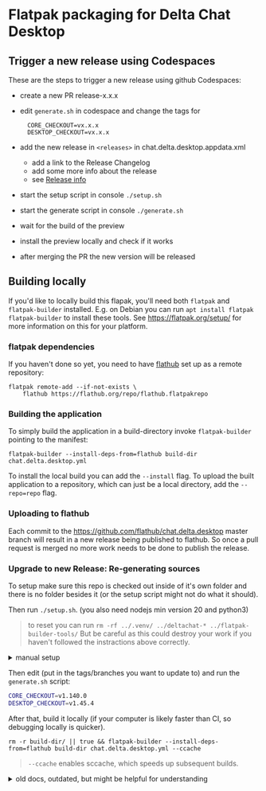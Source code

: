 # Flatpak packaging for Delta Chat Desktop

## Trigger a new release using Codespaces

These are the steps to trigger a new release using github Codespaces:

- create a new PR release-x.x.x
- edit `generate.sh` in codespace and change the tags for
  
  ```
    CORE_CHECKOUT=vx.x.x
    DESKTOP_CHECKOUT=vx.x.x
  ```
 - add the new release in `<releases>` in chat.delta.desktop.appdata.xml
   - add a link to the Release Changelog
   - add some more info about the release
   - see [Release info](https://docs.flathub.org/docs/for-app-authors/metainfo-guidelines/#release)
 - start the setup script in console `./setup.sh`
 - start the generate script in console `./generate.sh`
 - wait for the build of the preview
 - install the preview locally and check if it works
 - after merging the PR the new version will be released


## Building locally

If you'd like to locally build this flapak, you'll need both `flatpak`
and `flatpak-builder` installed.  E.g. on Debian you can run `apt
install flatpak flatpak-builder` to install these tools.  See
https://flatpak.org/setup/ for more information on this for your
platform.

### flatpak dependencies

If you haven't done so yet, you need to have
[flathub](https://flathub.org) set up as a remote repository:

```
flatpak remote-add --if-not-exists \
    flathub https://flathub.org/repo/flathub.flatpakrepo
```

### Building the application

To simply build the application in a build-directory invoke
`flatpak-builder` pointing to the manifest:
```
flatpak-builder --install-deps-from=flathub build-dir chat.delta.desktop.yml
```

To install the local build you can add the `--install` flag.  To
upload the built application to a repository, which can just be a
local directory, add the `--repo=repo` flag.


### Uploading to flathub

Each commit to the https://github.com/flathub/chat.delta.desktop
master branch will result in a new release being published to
flathub.  So once a pull request is merged no more work needs to be
done to publish the release.


### Upgrade to new Release: Re-generating sources

To setup make sure this repo is checked out inside of it's own folder and there is no folder besides it (or the setup script might not do what it should).

Then run `./setup.sh`. (you also need nodejs min version 20 and python3)

> to reset you can run `rm -rf ../.venv/ ../deltachat-* ../flatpak-builder-tools/`
> But be careful as this could destroy your work if you haven't followed the instractions above correctly.

<details>
<summary>manual setup</summary>

install the `flatpak-node-generator` tool with `pipx`:
```sh
git clone https://github.com/flatpak/flatpak-builder-tools.git
pip install pipx
pipx install flatpak-builder-tools/node
```

install nodejs version > 20
<!-- todo command / install fnm then install right version -->

create a python virtual env and enter it, then install aiohttp
```
python -m venv .venv
source .venv/bin/activate
pip install aiohttp toml
```
</details>


Then edit (put in the tags/branches you want to update to) and run the `generate.sh` script:
```sh
CORE_CHECKOUT=v1.140.0
DESKTOP_CHECKOUT=v1.45.4
```

After that, build it locally (if your computer is likely faster than CI, so debugging locally is quicker).
```
rm -r build-dir/ || true && flatpak-builder --install-deps-from=flathub build-dir chat.delta.desktop.yml --ccache
```

> `--ccache` enables sccache, which speeds up subsequent builds.

<details>
<summary>old docs, outdated, but might be helpful for understanding</summary>

## Upgrading to a new release

Get hold of a newer version of the desktop app and the Rust binding,
e.g. `git fetch --tags`.  Check the newest tags out, so that their
dependencies can be seen.

```
cd delta-chat-desktop
git fetch --tags
git checkout v1.13.0  # or whatever the latest tag is
```

```
cd delta-chat-rust
git fetch --tags
git checkout 1.46.0
```

#### Re-generating rust sources

Since flatpak does not allow the build to download things while
building we have to resolve all the cargo dependencies statically
beforehand.  This is done by processing the `Cargo.lock` file into the
`generated-source-rust.json` file:

```
python3 ../flatpak-builder-tools/cargo/flatpak-cargo-generator.py \
    -o generated-sources-rust.json \
    ../deltachat-core-rust/Cargo.lock
```

Make sure you generate it from the correct downloaded release.


#### Re-generating npm sources

Since flatpak does not allow the build to download things while
building we have to resolve all the npm dependencies beforehand.
This is done by converting the `package-lock.json`, which should
contain all the dependencies, into a manifest snipped suitabled for
building flatpaks.

The npm packages for deltachat core jsonrpc client are generated with flatpak-node-generator.
And for dc-desktop dependencies we currently upload and download a cached .pnpm-store directory because pnpm is not yet supported by flatpak-node-generator and might not be anytime soon (because pnpm store is too different from npm cache), see comments in [generate.sh](generate.sh).

</details>